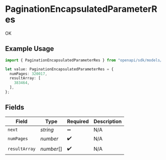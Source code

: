 # PaginationEncapsulatedParameterRes

OK

## Example Usage

```typescript
import { PaginationEncapsulatedParameterRes } from "openapi/sdk/models/operations";

let value: PaginationEncapsulatedParameterRes = {
  numPages: 320017,
  resultArray: [
    383464,
  ],
};
```

## Fields

| Field              | Type               | Required           | Description        |
| ------------------ | ------------------ | ------------------ | ------------------ |
| `next`             | *string*           | :heavy_minus_sign: | N/A                |
| `numPages`         | *number*           | :heavy_check_mark: | N/A                |
| `resultArray`      | *number*[]         | :heavy_check_mark: | N/A                |